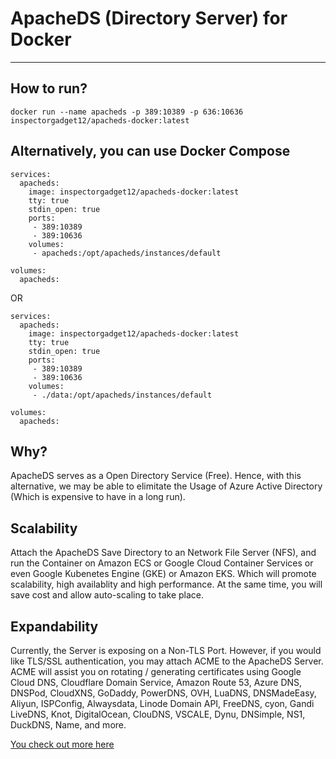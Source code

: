 # ApacheDS (Directory Server) for Docker

---
## How to run?
`docker run --name apacheds -p 389:10389 -p 636:10636 inspectorgadget12/apacheds-docker:latest`

## Alternatively, you can use Docker Compose
```
services:
  apacheds:
    image: inspectorgadget12/apacheds-docker:latest
    tty: true
    stdin_open: true
    ports:
     - 389:10389
     - 389:10636
    volumes:
     - apacheds:/opt/apacheds/instances/default

volumes:
  apacheds:
```

OR

```
services:
  apacheds:
    image: inspectorgadget12/apacheds-docker:latest
    tty: true
    stdin_open: true
    ports:
     - 389:10389
     - 389:10636
    volumes:
     - ./data:/opt/apacheds/instances/default

volumes:
  apacheds:
```

## Why?
ApacheDS serves as a Open Directory Service (Free). Hence, with this alternative, we may be able to elimitate the Usage of Azure Active Directory (Which is expensive to have in a long run). 

## Scalability
Attach the ApacheDS Save Directory to an Network File Server (NFS), and run the Container on Amazon ECS or Google Cloud Container Services or even Google Kubenetes Engine (GKE) or Amazon EKS. Which will promote scalability, high availablity and high performance. At the same time, you will save cost and allow auto-scaling to take place. 

## Expandability
Currently, the Server is exposing on a Non-TLS Port. However, if you would like TLS/SSL authentication, you may attach ACME to the ApacheDS Server. ACME will assist you on rotating / generating certificates using Google Cloud DNS, Cloudflare Domain Service, Amazon Route 53, Azure DNS, DNSPod, CloudXNS, GoDaddy, PowerDNS, OVH, LuaDNS, DNSMadeEasy, Aliyun, ISPConfig, Alwaysdata, Linode Domain API, FreeDNS, cyon, Gandi LiveDNS, Knot, DigitalOcean, ClouDNS, VSCALE, Dynu, DNSimple, NS1, DuckDNS, Name, and more.

[You check out more here](https://github.com/acmesh-official/acme.sh/wiki/dnsapi)